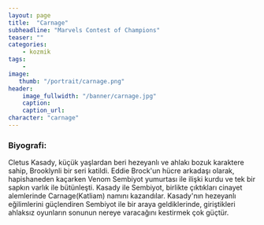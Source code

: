 ```yaml
---
layout: page
title:  "Carnage"
subheadline: "Marvels Contest of Champions"
teaser: ""
categories:
    - kozmik
tags:
    -
image:
   thumb: "/portrait/carnage.png"
header:
    image_fullwidth: "/banner/carnage.jpg"
    caption: 
    caption_url:  
character: "carnage"
---
```


### Biyografi:

Cletus Kasady, küçük yaşlardan beri hezeyanlı ve ahlakı bozuk karaktere sahip, Brooklynli bir seri katildi. Eddie Brock'un hücre arkadaşı olarak, hapishaneden kaçarken Venom Sembiyot yumurtası ile ilişki kurdu ve tek bir sapkın varlık ile bütünleşti. Kasady ile Sembiyot, birlikte çıktıkları cinayet alemlerinde Carnage(Katliam) namını kazandılar. Kasady'nın hezeyanlı eğilimlerini güçlendiren Sembiyot ile bir araya geldiklerinde, giriştikleri ahlaksız oyunların sonunun nereye varacağını kestirmek çok güçtür.
